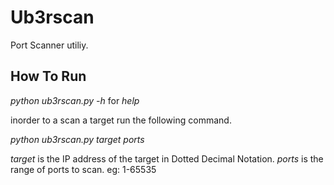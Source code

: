 # Ub3rscan
Port Scanner utiliy.


## How To Run
_python ub3rscan.py -h_ for _help_


inorder to a scan a target run the  following command.

_python ub3rscan.py target ports_


_target_ is the IP address of the target in Dotted Decimal Notation. _ports_ is the range of ports to scan. eg: 1-65535
